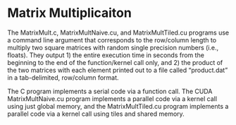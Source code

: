 # Matrix Multiplicaiton
The MatrixMult.c, MatrixMultNaive.cu, and MatrixMultTiled.cu programs use a command line argument that corresponds to the row/column length to multiply two square matrices with random single precision numbers (i.e., floats). They output 1) the entire execution time in seconds from the beginning to the end of the function/kernel call only, and 2) the product of the two matrices with each element printed out to a file called “product.dat” in a tab-delimited, row/column format. 

The C program implements a serial code via a function call. The CUDA MatrixMultNaive.cu program implements a parallel code via a kernel call using just global memory, and the MatrixMultTiled.cu program implements a parallel code via a kernel call using tiles and shared memory.